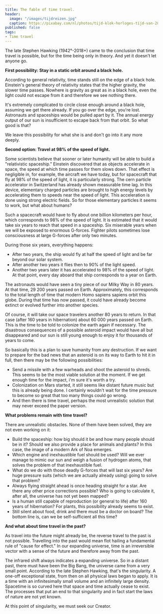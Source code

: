 ```yaml
---
title: The fable of time travel.
header:
  image: "/images/tijdreizen.jpg"
  caption: https://pixabay.com/nl/photos/tijd-klok-horloges-tijd-van-2801596/
published: false
tags:
- Time travel
---
```


The late Stephen Hawking (1942°-2018+) came to the conclusion that time travel is possible, but for the time being only in theory. And yet it doesn't let anyone go.

**First possibility: Stay in a static orbit around a black hole.**

According to general relativity, time stands still on the edge of a black hole. Einstein's general theory of relativity states that the higher gravity, the slower time passes. Nowhere is gravity as great as in a black hole, even the light could not escape from it and therefore we see nothing there. 

It's extremely complicated to circle close enough around a black hole, assuming we get there already. If you go over the edge, you're lost. Astronauts and spaceships would be pulled apart by it. The annual energy output of our sun is insufficient to escape back from that orbit. So what good is that?

We leave this possibility for what she is and don't go into it any more deeply.

**Second option: Travel at 98% of the speed of light.**

Some scientists believe that sooner or later humanity will be able to build a "relativistic spaceship." Einstein discovered that as objects accelerate in space, the speed at which time passes for them slows down. That effect is negligible in, for example, the aircraft we have today, but for spacecraft that fly at 98% of the speed of light, it is particularly strong. The cern particle accelerator in Switzerland has already shown measurable time lag. In this device, elementary charged particles are brought to high energy levels by accelerating them to speeds near the speed of light. This acceleration is done using strong electric fields. So for those elementary particles it seems to work, but what about humans?

Such a spacecraft would have to fly about one billion kilometers per hour, which corresponds to 98% of the speed of light. It is estimated that it would take six years to reach that speed in a spaceship. Six miserable years when we will be exposed to enormous G-forces. Fighter pilots sometimes lose consciousness at large G-forces after only two minutes.

During those six years, everything happens:
* After two years, the ship would fly at half the speed of light and be far beyond our solar system. 
* After another two years it flies then to 90% of the light speed.    
* Another two years later it has accelerated to 98% of the speed of light. At that point, every day aboard that ship corresponds to a year on Earth. 

The astronauts would have seen a tiny piece of our Milky Way in 80 years. At that time, 29 200 years passed on Earth. Approximately, this corresponds to the total length of time that modern Homo sapiens sapiens orbit this globe. During that time has now passed, it could have already become extinct or evolved further into another species.

Of course, it will take our space travelers another 80 years to return. In that case (after 160 years in hibernation) about 60 000 years passed on Earth. This is the time to be told to colonize the earth again if necessary. The disastrous consequences of a possible asteroid impact would have all but disappeared and our sun is still young enough to enjoy it for thousands of years to come. 

So basically this is a plan to save humanity from any destruction. If we want to prepare for the bad news that an asteroid is on its way to Earth to hit it in full, then there may be the following possibilities:
- Send a missile with a few warheads and shoot the asteroid to shreds. This seems to be the most viable solution at the moment. If we get enough time for the impact, i'm sure it's worth a try.
- Colonization on Mars started, it still seems like distant future music but this is already being done. I certainly wouldn't wait for the time pressure to become so great that too many things could go wrong.
- And then there is time travel, perhaps the most unrealistic solution that may never exceed the paper version.

**What problems remain with time travel?**

There are unrealistic obstacles. None of them have been solved, they are not even working on it:
* Build the spaceship: how big should it be and how many people should be in it? Should we also provide a place for animals and plants? In this case, the image of a modern Ark of Noa emerges. 
* Which engine and inexhaustible fuel should be used? Will we ever manage to mimic our sun and weigh a fusion of hydrogen atoms, that solves the problem of that inexhaustible fuel.
* What do we do with those deadly G-forces that will last six years? Are huge pressure suits (which we are actually already using) going to solve that problem?
* Always flying straight ahead is once heading straight for a star. Are there any other price corrections possible? Who is going to calculate it, after all, the universe has not yet been mapped?
* Is a human still capable of reproduction (or general to life) after 160 years of hibernation? For plants, this possibility already seems to exist.
* Still silent about food, drink and there must be a doctor on board? The bottom line is, can we be self-sufficient all this time?

**And what about time travel in the past?**

As travel into the future might already be, the reverse travel to the past is not possible. Travelling into the past would mean flot hailing a fundamental rule of "cause for effect." In our expanding universe, time is an irreversible vector with a sense of the future and therefore away from the past.
                                                                                                          
The infrared shift always indicates a expanding universe. So in a distant past, there must have been the Big Bang, the universe came from a very small point. According to the late Stephen Hawking, that's the singularity. A one-off exceptional state, from then on all physical laws began to apply. It is a time with an infinitesimally small volume and an infinitely large density. Spacetime is so curved here that space and time actually cease to exist. The processes that put an end to that singularity and in fact start the laws of nature are not yet known.

At this point of singularity, we must seek our Creator.
